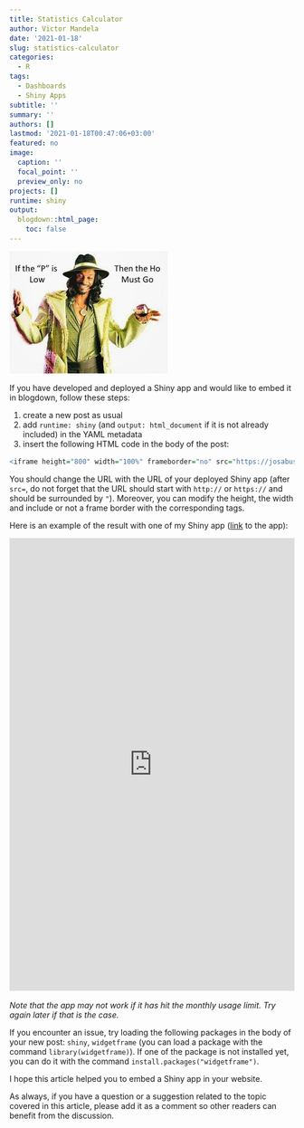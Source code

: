 ```yaml
---
title: Statistics Calculator
author: Victor Mandela
date: '2021-01-18'
slug: statistics-calculator
categories:
  - R
tags:
  - Dashboards
  - Shiny Apps
subtitle: ''
summary: ''
authors: []
lastmod: '2021-01-18T00:47:06+03:00'
featured: no
image:
  caption: ''
  focal_point: ''
  preview_only: no
projects: []
runtime: shiny
output:
  blogdown::html_page:
    toc: false
---
```







![Inferential Statistics](Stats.jpg)

If you have developed and deployed a Shiny app and would like to embed it in blogdown, follow these steps:

1. create a new post as usual
1. add `runtime: shiny` (and `output: html_document` if it is not already included) in the YAML metadata
1. insert the following HTML code in the body of the post:


```r
<iframe height="800" width="100%" frameborder="no" src="https://josabusmart.shinyapps.io/InferentialStatistics/"> </iframe>
```

You should change the URL with the URL of your deployed Shiny app (after `src=`, do not forget that the URL should start with `http://` or `https://` and should be surrounded by `"`). Moreover, you can modify the height, the width and include or not a frame border with the corresponding tags.

Here is an example of the result with one of my Shiny app ([link](https://josabusmart.shinyapps.io/InferentialStatistics/) to the app):

<iframe height="800" width="100%" frameborder="no" src="https://josabusmart.shinyapps.io/InferentialStatistics/"> </iframe>

<br>

*Note that the app may not work if it has hit the monthly usage limit. Try again later if that is the case.*


If you encounter an issue, try loading the following packages in the body of your new post: `shiny`, `widgetframe` (you can load a package with the command `library(widgetframe)`). If one of the package is not installed yet, you can do it with the command `install.packages("widgetframe")`.

I hope this article helped you to embed a Shiny app in your website.

As always, if you have a question or a suggestion related to the topic covered in this article, please add it as a comment so other readers can benefit from the discussion.
